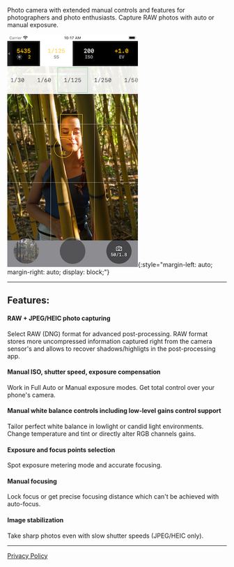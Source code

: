 Photo camera with extended manual controls and features for photographers and photo enthusiasts. 
Capture RAW photos with auto or manual exposure.

![UI](./assets/images/ui.png){:style="margin-left: auto; margin-right: auto; display: block;"}

---

## Features:

#### RAW + JPEG/HEIC photo capturing
Select RAW (DNG) format for advanced post-processing. 
RAW format stores more uncompressed information captured right from the camera sensor's and allows to recover shadows/highligts in the post-processing app.

#### Manual ISO, shutter speed, exposure compensation
Work in Full Auto or Manual exposure modes. Get total control over your phone's camera.

#### Manual white balance controls including low-level gains control support
Tailor perfect white balance in lowlight or candid light environments.
Change temperature and tint or directly alter RGB channels gains.

#### Exposure and focus points selection
Spot exposure metering mode and accurate focusing.

#### Manual focusing
Lock focus or get precise focusing distance which can't be achieved with auto-focus.
 
#### Image stabilization
Take sharp photos even with slow shutter speeds (JPEG/HEIC only).

---

[Privacy Policy](privacy-policy.md)
